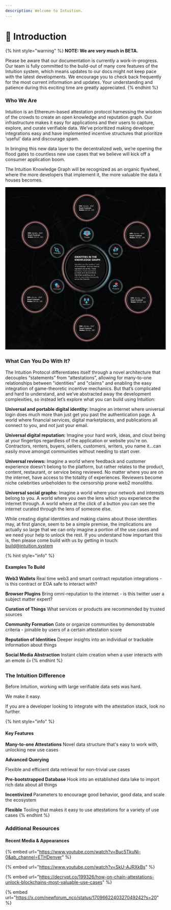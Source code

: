 ```yaml
---
description: Welcome to Intuition.
---
```


# 👋 Introduction

{% hint style="warning" %}
**NOTE: We are very much in BETA.**

Please be aware that our documentation is currently a work-in-progress. Our team is fully committed to the build-out of many core features of the Intuition system, which means updates to our docs might not keep pace with the latest developments. We encourage you to check back frequently for the most current information and updates. Your understanding and patience during this exciting time are greatly appreciated.
{% endhint %}

### Who We Are

Intuition is an Ethereum-based attestation protocol harnessing the wisdom of the crowds to create an open knowledge and reputation graph. Our infrastructure makes it easy for applications and their users to capture, explore, and curate verifiable data. We’ve prioritized making developer integrations easy and have implemented incentive structures that prioritize ‘useful’ data and discourage spam.

In bringing this new data layer to the decentralized web, we’re opening the flood gates to countless new use cases that we believe will kick off a consumer application boom.

The Intuition Knowledge Graph will be recognized as an organic flywheel, where the more developers that implement it, the more valuable the data it houses becomes.

![](.gitbook/assets/intuition-who-we-are.jpeg)

### What Can You Do With It?

The Intuition Protocol differentiates itself through a novel architecture that decouples “statements” from “attestations”, allowing for many-to-one relationships between "identities" and "claims" and enabling the easy integration of game-theoretic incentive mechanics. But that’s complicated and hard to understand, and we’ve abstracted away the development complexities, so instead let’s explore what you can build using Intuition:

**Universal and portable digital identity:** Imagine an internet where universal login does much more than just get you past the authentication page. A world where financial services, digital marketplaces, and publications all connect to you, and not just your email.

**Universal digital reputation:** Imagine your hard work, ideas, and clout being at your fingertips regardless of the application or website you're on. Contractors, renters, buyers, sellers, customers, writers, you name it…can easily move amongst communities without needing to start over.

**Universal reviews:** Imagine a world where feedback and customer experience doesn’t belong to the platform, but rather relates to the product, content, restaurant, or service being reviewed. No matter where you are on the internet, have access to the totality of experiences. Reviewers become niche celebrities unbeholden to the censorship prone web2 monoliths.

**Universal social graphs:** Imagine a world where your network and interests belong to you. A world where you own the lens which you experience the internet through. A world where at the click of a button you can see the internet curated through the lens of someone else.

While creating digital identities and making claims about those identities may, at first glance, seem to be a simple premise, the implications are actually so large that we can only imagine a portion of the use cases and we need your help to unlock the rest. If you understand how important this is, then please come build with us by getting in touch: build@intuition.system

{% hint style="info" %}
#### Examples To Build

**Web3 Wallets** Real time web3 and smart contract reputation integrations - is this contract or EOA safe to interact with?

**Browser Plugins** Bring omni-reputation to the internet - is this twitter user a subject matter expert?

**Curation of Things** What services or products are recommended by trusted sources

**Community Formation** Gate or organize communities by demonstrable criteria - joinable by users of a certain attestation score

**Reputation of Identities** Deeper insights into an individual or trackable information about things

**Social Media Abstraction** Instant claim creation when a user interacts with an emote 👍
{% endhint %}

### The Intuition Difference

Before Intuition, working with large verifiable data sets was hard.

We make it easy.

If you are a developer looking to integrate with the attestation stack, look no further.

{% hint style="info" %}
#### Key Features

**Many-to-one Attestations** Novel data structure that's easy to work with, unlocking new use cases

**Advanced Querying**

Flexible and efficient data retrieval for non-trivial use cases

**Pre-bootstrapped Database** Hook into an established data lake to import rich data about all things

**Incentivized** Parameters to encourage good behavior, good data, and scale the ecosystem

**Flexible** Tooling that makes it easy to use attestations for a variety of use cases
{% endhint %}

### Additional Resources

#### Recent Media & Appearances

{% embed url="https://www.youtube.com/watch?v=Buc5TkuNi-0&ab_channel=ETHDenver" %}

{% embed url="https://www.youtube.com/watch?v=SkU-AJRXkBs" %}

{% embed url="https://decrypt.co/199326/how-on-chain-attestations-unlock-blockchains-most-valuable-use-cases" %}

{% embed url="https://x.com/newforum_nco/status/1709662240327049242?s=20" %}
